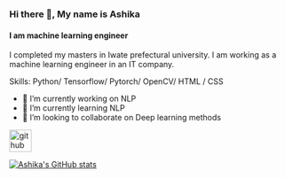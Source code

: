### Hi there 👋, My name is Ashika
#### I am machine learning engineer
I completed my masters in Iwate prefectural university. I am working as a machine learning engineer in an IT company.

Skills: Python/ Tensorflow/ Pytorch/ OpenCV/ HTML / CSS

- 🔭 I’m currently working on NLP 
- 🌱 I’m currently learning NLP 
- 👯 I’m looking to collaborate on Deep learning methods 


[<img src='https://cdn.jsdelivr.net/npm/simple-icons@3.0.1/icons/github.svg' alt='github' height='40'>](https://github.com/GitHub.com/ashika6)  

[![Ashika's GitHub stats](https://github-readme-stats.vercel.app/api?username=ashika)](https://github.com/ashika/github-readme-stats)

